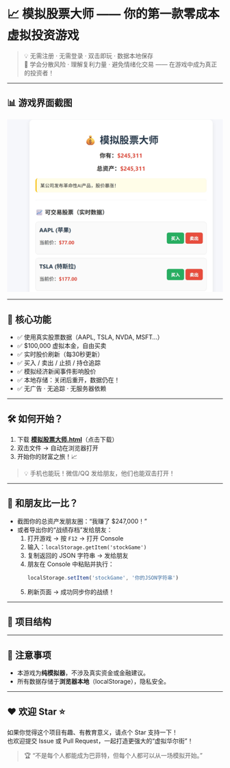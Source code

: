 # 📈 模拟股票大师 —— 你的第一款零成本虚拟投资游戏

> 💡 无需注册 · 无需登录 · 双击即玩 · 数据本地保存  
> 🎯 学会分散风险 · 理解复利力量 · 避免情绪化交易 —— 在游戏中成为真正的投资者！

---

## 📊 游戏界面截图

![模拟股票大师 - 实时交易界面](https://raw.githubusercontent.com/jianlang829/gp/main/images/Sample.jpg)

---

## 🚀 核心功能

- ✅ 使用真实股票数据（AAPL, TSLA, NVDA, MSFT…）
- ✅ $100,000 虚拟本金，自由买卖
- ✅ 实时股价刷新（每30秒更新）
- ✅ 买入 / 卖出 / 止损 / 持仓追踪
- ✅ 模拟经济新闻事件影响股价
- ✅ 本地存储：关闭后重开，数据仍在！
- ✅ 无广告 · 无追踪 · 无服务器依赖

---

## 🛠 如何开始？

1. 下载 [**模拟股票大师.html**](https://github.com/jianlang829/gp/releases/download/v1.0/sim-stock-game.html)（点击下载）  
2. 双击文件 → 自动在浏览器打开  
3. 开始你的财富之旅！📈

> 💡 手机也能玩！微信/QQ 发给朋友，他们也能双击打开！

---

## 🤝 和朋友比一比？

- 截图你的总资产发朋友圈：“我赚了 $247,000！”
- 或者导出你的“战绩存档”发给朋友：
  1. 打开游戏 → 按 `F12` → 打开 Console
  2. 输入：`localStorage.getItem('stockGame')`
  3. 复制返回的 JSON 字符串 → 发给朋友
  4. 朋友在 Console 中粘贴并执行：
     ```javascript
     localStorage.setItem('stockGame', '你的JSON字符串')
     ```
  5. 刷新页面 → 成功同步你的战绩！

---

## 📁 项目结构

---

## 📌 注意事项

- 本游戏为**纯模拟器**，不涉及真实资金或金融建议。
- 所有数据存储于**浏览器本地**（localStorage），隐私安全。

---

## ❤️ 欢迎 Star ⭐

如果你觉得这个项目有趣、有教育意义，请点个 Star 支持一下！  
也欢迎提交 Issue 或 Pull Request，一起打造更强大的“虚拟华尔街”！

> 🏆 “不是每个人都能成为巴菲特，但每个人都可以从一场模拟开始。”
